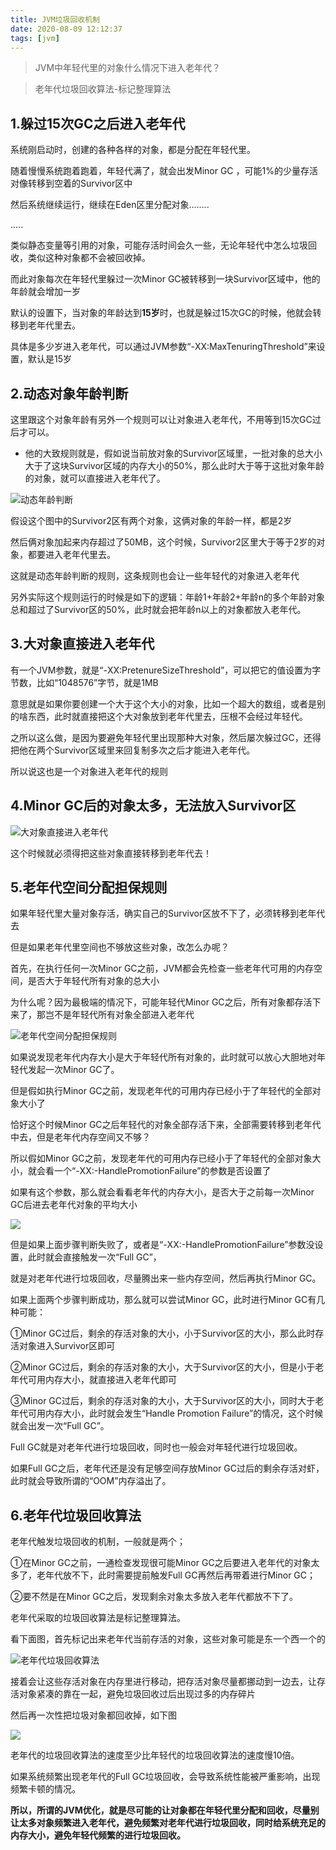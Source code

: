 ```yaml
---
title: JVM垃圾回收机制
date: 2020-08-09 12:12:37
tags: [jvm]
---
```

> JVM中年轻代里的对象什么情况下进入老年代？

> 老年代垃圾回收算法-标记整理算法
<!--more-->
## 1.躲过15次GC之后进入老年代
系统刚启动时，创建的各种各样的对象，都是分配在年轻代里。

随着慢慢系统跑着跑着，年轻代满了，就会出发Minor GC ，可能1%的少量存活对像转移到空着的Survivor区中

然后系统继续运行，继续在Eden区里分配对象........

.....

类似静态变量等引用的对象，可能存活时间会久一些，无论年轻代中怎么垃圾回收，类似这种对象都不会被回收掉。

而此对象每次在年轻代里躲过一次Minor GC被转移到一块Survivor区域中，他的年龄就会增加一岁

默认的设置下，当对象的年龄达到**15岁**时，也就是躲过15次GC的时候，他就会转移到老年代里去。

具体是多少岁进入老年代，可以通过JVM参数“-XX:MaxTenuringThreshold”来设置，默认是15岁
## 2.动态对象年龄判断
这里跟这个对象年龄有另外一个规则可以让对象进入老年代，不用等到15次GC过后才可以。
- 他的大致规则就是，假如说当前放对象的Survivor区域里，一批对象的总大小大于了这块Survivor区域的内存大小的50%，那么此时大于等于这批对象年龄的对象，就可以直接进入老年代了。

![动态年龄判断](https://s1.ax1x.com/2020/08/09/aoj6bt.png)

假设这个图中的Survivor2区有两个对象，这俩对象的年龄一样，都是2岁

然后俩对象加起来内存超过了50MB，这个时候，Survivor2区里大于等于2岁的对象，都要进入老年代里去。

这就是动态年龄判断的规则，这条规则也会让一些年轻代的对象进入老年代

另外实际这个规则运行的时候是如下的逻辑：年龄1+年龄2+年龄n的多个年龄对象总和超过了Survivor区的50%，此时就会把年龄n以上的对象都放入老年代。
## 3.大对象直接进入老年代
有一个JVM参数，就是“-XX:PretenureSizeThreshold”，可以把它的值设置为字节数，比如“1048576”字节，就是1MB



意思就是如果你要创建一个大于这个大小的对象，比如一个超大的数组，或者是别的啥东西，此时就直接把这个大对象放到老年代里去，压根不会经过年轻代。

之所以这么做，是因为要避免年轻代里出现那种大对象，然后屡次躲过GC，还得把他在两个Survivor区域里来回复制多次之后才能进入老年代。

所以说这也是一个对象进入老年代的规则
## 4.Minor GC后的对象太多，无法放入Survivor区

![大对象直接进入老年代](https://s1.ax1x.com/2020/08/09/aojL5T.png)

这个时候就必须得把这些对象直接转移到老年代去！
## 5.老年代空间分配担保规则
如果年轻代里大量对象存活，确实自己的Survivor区放不下了，必须转移到老年代去

但是如果老年代里空间也不够放这些对象，改怎么办呢？

首先，在执行任何一次Minor GC之前，JVM都会先检查一些老年代可用的内存空间，是否大于年轻代所有对象的总大小

为什么呢？因为最极端的情况下，可能年轻代Minor GC之后，所有对象都存活下来了，那岂不是年轻代所有对象全部进入老年代

![老年代空间分配担保规则](https://s1.ax1x.com/2020/08/09/aovFIK.png)

如果说发现老年代内存大小是大于年轻代所有对象的，此时就可以放心大胆地对年轻代发起一次Minor GC了。

但是假如执行Minor GC之前，发现老年代的可用内存已经小于了年轻代的全部对象大小了

恰好这个时候Minor GC之后年轻代的对象全部存活下来，全部需要转移到老年代中去，但是老年代内存空间又不够？

所以假如Minor GC之前，发现老年代的可用内存已经小于了年轻代的全部对象大小，就会看一个“-XX:-HandlePromotionFailure”的参数是否设置了

如果有这个参数，那么就会看看老年代的内存大小，是否大于之前每一次Minor GC后进去老年代对象的平均大小

![](https://s1.ax1x.com/2020/08/09/aovho6.png)

但是如果上面步骤判断失败了，或者是“-XX:-HandlePromotionFailure”参数没设置，此时就会直接触发一次“Full GC”，

就是对老年代进行垃圾回收，尽量腾出来一些内存空间，然后再执行Minor GC。

如果上面两个步骤判断成功，那么就可以尝试Minor GC，此时进行Minor GC有几种可能：

①Minor GC过后，剩余的存活对象的大小，小于Survivor区的大小，那么此时存活对象进入Survivor区即可

②Minor GC过后，剩余的存活对象的大小，大于Survivor区的大小，但是小于老年代可用内存大小，就直接进入老年代即可

③Minor GC过后，剩余的存活对象的大小，大于Survivor区的大小，同时大于老年代可用内存大小，此时就会发生“Handle Promotion Failure”的情况，这个时候就会出发一次“Full GC”。

Full GC就是对老年代进行垃圾回收，同时也一般会对年轻代进行垃圾回收。

如果Full GC之后，老年代还是没有足够空间存放Minor GC过后的剩余存活对虾，此时就会导致所谓的“OOM”内存溢出了。

## 6.老年代垃圾回收算法
老年代触发垃圾回收的机制，一般就是两个；

①在Minor GC之前，一通检查发现很可能Minor GC之后要进入老年代的对象太多了，老年代放不下，此时需要提前触发Full GC再然后再带着进行Minor GC；

②要不然是在Minor GC之后，发现剩余对象太多放入老年代都放不下了。

老年代采取的垃圾回收算法是标记整理算法。

看下面图，首先标记出来老年代当前存活的对象，这些对象可能是东一个西一个的

![老年代垃圾回收算法](https://s1.ax1x.com/2020/08/09/aox301.png)

接着会让这些存活对象在内存里进行移动，把存活对象尽量都挪动到一边去，让存活对象紧凑的靠在一起，避免垃圾回收过后出现过多的内存碎片

然后再一次性把垃圾对象都回收掉，如下图

![](https://s1.ax1x.com/2020/08/09/aoxtfO.png)

老年代的垃圾回收算法的速度至少比年轻代的垃圾回收算法的速度慢10倍。

如果系统频繁出现老年代的Full GC垃圾回收，会导致系统性能被严重影响，出现频繁卡顿的情况。

**所以，所谓的JVM优化，就是尽可能的让对象都在年轻代里分配和回收，尽量别让太多对象频繁进入老年代，避免频繁对老年代进行垃圾回收，同时给系统充足的内存大小，避免年轻代频繁的进行垃圾回收。**





































